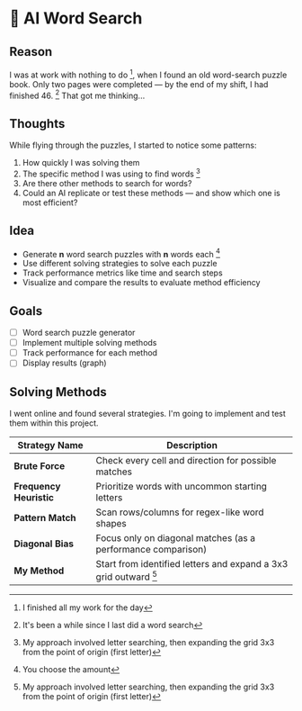 # 🧠 AI Word Search

## Reason
I was at work with nothing to do [^1], when I found an old word-search puzzle book. Only two pages were completed — by the end of my shift, I had finished 46. [^2] That got me thinking...

[^1]: I finished all my work for the day  
[^2]: It's been a while since I last did a word search  
[^3]: My approach involved letter searching, then expanding the grid 3x3 from the point of origin (first letter)  
[^4]: You choose the amount

## Thoughts
While flying through the puzzles, I started to notice some patterns:
1. How quickly I was solving them
2. The specific method I was using to find words [^3]
3. Are there other methods to search for words?
4. Could an AI replicate or test these methods — and show which one is most efficient?

## Idea
- Generate **n** word search puzzles with **n** words each [^4]
- Use different solving strategies to solve each puzzle
- Track performance metrics like time and search steps
- Visualize and compare the results to evaluate method efficiency

## Goals
- [ ] Word search puzzle generator  
- [ ] Implement multiple solving methods  
- [ ] Track performance for each method  
- [ ] Display results (graph)

## Solving Methods
I went online and found several strategies. I'm going to implement and test them within this project.

| Strategy Name       | Description |
|---------------------|-------------|
| **Brute Force**      | Check every cell and direction for possible matches |
| **Frequency Heuristic** | Prioritize words with uncommon starting letters |
| **Pattern Match**    | Scan rows/columns for regex-like word shapes |
| **Diagonal Bias**    | Focus only on diagonal matches (as a performance comparison) |
| **My Method**        | Start from identified letters and expand a 3x3 grid outward [^3] |
